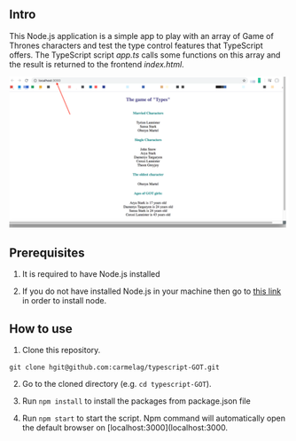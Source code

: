 ## Intro
This Node.js application is a simple app to play with an array of Game of Thrones characters and test the type control features that TypeScript offers.
The TypeScript script *app.ts* calls some functions on this array and the result is returned to the frontend *index.html*.

![Browser screenshot](./images/ts-app.png)

## Prerequisites

1. It is required to have Node.js installed
   
2. If you do not have installed Node.js in your machine then go to [this link](https://nodejs.org/en/download/) in order to install node.

## How to use

1. Clone this repository.
```
git clone hgit@github.com:carmelag/typescript-GOT.git
```

2. Go to the cloned directory (e.g. `cd typescript-GOT`).

3. Run `npm install` to install the packages from package.json file

4. Run `npm start` to start the script. Npm command will automatically open the default browser on [localhost:3000](localhost:3000.

